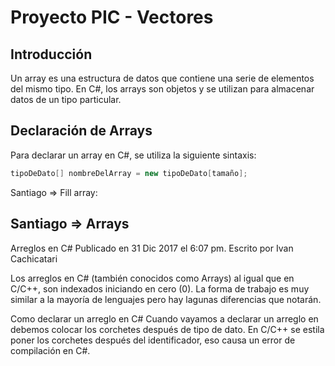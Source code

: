 # Proyecto PIC - Vectores

## Introducción

Un array es una estructura de datos que contiene una serie de elementos del mismo tipo. En C#, los arrays son objetos y se utilizan para almacenar datos de un tipo particular.

## Declaración de Arrays

Para declarar un array en C#, se utiliza la siguiente sintaxis:



```csharp
tipoDeDato[] nombreDelArray = new tipoDeDato[tamaño];
```

Santiago => Fill array:

## Santiago => Arrays 

Arreglos en C#
Publicado en 31 Dic 2017 el 6:07 pm.
Escrito por Ivan Cachicatari    

Los arreglos en C# (también conocidos como Arrays) al igual que en C/C++, son indexados iniciando en cero (0). La forma de trabajo es muy similar a la mayoría de lenguajes pero hay lagunas diferencias que notarán.


Como declarar un arreglo en C#
Cuando vayamos a declarar un arreglo en debemos colocar los corchetes después de tipo de dato. En C/C++ se estila poner los corchetes después del identificador, eso causa un error de compilación en C#.